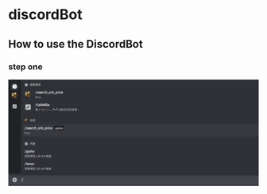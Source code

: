 # discordBot
## How to use the DiscordBot
### step one


![image](https://github.com/blackpink7442/DiscordBot/blob/main/1.PNG)

